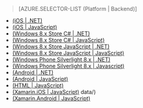 > [AZURE.SELECTOR-LIST (Platform | Backend)]
- [(iOS | .NET)](../articles/mobile-services-dotnet-backend-ios-authorize-users-in-scripts.md)
- [(iOS | JavaScript)](../articles/mobile-services-ios-authorize-users-in-scripts.md)
- [(Windows 8.x Store C# | .NET)](../articles/mobile-services-dotnet-backend-windows-store-dotnet-authorize-users-in-scripts.md)
- [(Windows 8.x Store C# | JavaScript)](../articles/mobile-services-windows-store-dotnet-authorize-users-in-scripts.md)
- [(Windows 8.x Store JavaScript | .NET)](../articles/mobile-services-dotnet-backend-windows-store-javascript-authorize-users-in-scripts.md)
- [(Windows 8.x Store JavaScript | JavaScript)](../articles/mobile-services-windows-store-javascript-authorize-users-in-scripts.md)
- [(Windows Phone Silverlight 8.x | .NET)](../articles/mobile-services-dotnet-backend-windows-phone-authorize-users-in-scripts.md)
- [(Windows Phone Silverlight 8.x | Javascript)](../articles/mobile-services-windows-phone-authorize-users-in-scripts.md)
- [(Android | .NET)](../articles/mobile-services-dotnet-backend-android-authorize-users-in-scripts.md)
- [(Android | JavaScript)](../articles/mobile-services-android-authorize-users-in-scripts.md)
- [(HTML | JavaScript)](../articles/mobile-services-html-authorize-users-in-scripts.md)
- [(Xamarin.iOS | JavaScript)](../articles/partner-xamarin-mobile-services-ios-authorize-users-in-scripts.md)
data/)
- [(Xamarin.Android | JavaScript)](../articles/partner-xamarin-mobile-services-android-authorize-users-in-scripts.md)
